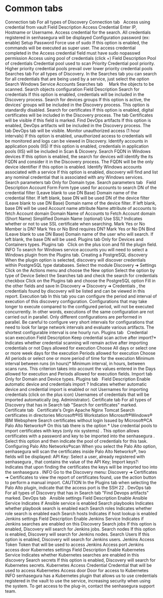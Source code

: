# Common tabs 

Connection tab
For all types of Discovery
Connection tab
 
Access using credential from vault
Field
Description
Access Credential
Enter IP, Hostname or Username. Access credential for the search. All credentials registered in senhasegura will be displayed
Configuration password (ex: enable)
Setup Password
Force use of sudo
If this option is enabled, the commands will be executed as super user. The access credential completed in the Access credential field must have 
sudo nopasswd
 permission
Access using pool of credentials (click +)
Field
Description
Pool of credentials
Credential pool used to scan
Priority
Credential pool priority. Higher priority credential pools prevail over lower priority credential pools
Searches tab
For all types of Discovery.
In the Searches tab you can search for all credentials that are being used by a service, just select the option 
Search Windows Service Accounts
Searches tab
 
 
Mark the objects to be scanned.
Search objects configuration
Field
Description
Search for credentials
If this option is enabled, credentials will be included in the Discovery process.
Search for devices groups
If this option is active, the devices’ groups will be included in the Discovery process. This option is standardly disabled.
Search for certificates
If this option is enabled, digital certificates will be included in the Discovery process. The tab Certificates will be visible if this field is marked.
Find DevOps artifacts
If this option is enabled, DevOps artifacts will be included in the Discovery process. The tab DevOps tab will be visible.
Monitor unauthorized access (1 hour intervals)
If this option is enabled, unauthorized access to credentials will be monitored and logs can be viewed in Discovery.
Identify accounts in application pools (IIS)
If this option is enabled, credentials in application pools (IIS) will be included in Scan & Dicovery.
Search FQDN in Windows devices
If this option is enabled, the search for devices will identify the its FQDN and consider it in the Discovery process. The FQDN will be the only device identifier if this option is enabled.
Identify Windows accounts associated with a service
If this option is enabled, discovery will find and list any nominal credential that is associated with any Windows services.
Search parameters tab
Only for Domain type.
Search parameters tab
 
Field
Description
Account Form
Form type used for accounts to search
DN of the credential filter
(Leave blank to use DN Base) Domain name of the credential filter. If left blank, base DN will be used
DN of the device filter
(Leave blank to use DN Base) Domain name of the device filter. If left blank, base DN will be used
Account name attribute
Name attribute of accounts to fetch
Account domain
Domain Name of Accounts to Fetch
Account domain (Short Name)
Simplified Domain Name (optional)
Use SSL?
Indicates whether or not to use SSL certificate when searching. Mark Yes or No
Member is DN?
Mark Yes or No
Bind requires DN?
Mark Yes or No
DN Bind
(Leave blank to use DN Base) Domain name of the user who will search. If left blank, the base DN will be used.
Plugins tab
Only for Devices and Containers types.
Plugins tab
 
Click on the plus icon and fill the plugin field.
INFO
To search for Windows service accounts you will need to select a Windows plugin from the Plugins tab.
Creating a PostgreSQL discovery
When the plugin option is selected, discovery will discover credentials within PostgreSQL type databases.
Select the module 
Discovery ➔ Settings
Click on the Actions menu and choose the 
New
 option
Select the option by type of 
Device
Select the 
Searches
 tab and check the 
search for credentials
 checkbox
Click on the 
Plugins
 tab and choose the 
PostgreSQL
 option
Fill in the other fields and save
In 
Discovery ➔ Discovery ➔ Credentials
, the credentials found by discovery will be listed and can be viewed in this report.
Execution tab
In this tab you can configure the period and interval of execution of this discovery configuration. Configurations that may take longer to execute compared to the configured period, will not be executed concurrently. In other words, executions of the same configuration are not carried out in parallel. Only different configurations are performed in parallel.
Be careful to configure very short intervals for configurations that need to look for large network intervals and evaluate various artifacts.
The shortest configurable interval is one hourly run.
Plugins tab
 
Credential scan execution
Field
Description
Keep credential scan active after import?*
Indicates whether credential scanning will remain active after importing credentials or not
Days allowed for execution
Choose All days or select one or more week days for the execution
Periods allowed for execution
Choose All periods or select one or more period of time for the execution
Minimum interval between runs (in hours)*
Minimum interval, in hours, between scans runs. This criterion takes into account the values entered in the Days allowed for execution and Periods allowed for execution fields.
Import tab
Only for Domain and Device types.
Plugins tab
 
Field
Description
Enable automatic device and credentials import ?
Indicates whether automatic device and credential import is enabled or not
Usernames for importing credentials (click on the plus icon)
Usernames of credentials that will be imported automatically (eg. Administrator).
Certificate tab
For all types of Discovery that has in Search tab "Search for certificates" marked.
Certificate tab
 
Certificate's Orgin
Apache
Nginx
Tomcat
Search certificates in directories
Microsoft®IIS
Workstation Microsoft®Windows®
IBM Websphere
Search certificates without login
Issued by Microsoft®CA
Palo Alto Networks®
On this tab there is the option *
Use credential pools to import certificates with keys (only 
nix systems)
.
This option allows certificates with a password and key to be imported into the senhasegura . Select this option and then indicate the 
pool of credentials
 for this task.
Configuring Palo Alto Networks®scan
When you select the 
Palo Alto
 option, senhasegura will scan the certificates inside Palo Alto Networks®, two fields will be displayed:
API Key:
 Select a user, already registered with senhasegura , that contains the value of the API Key;
Import keys?:
 Indicates that upon finding the certificates the keys will be imported too into the senhasegura .
INFO
Go to the Discovery menu: 
Discovery ➔ Certificates ➔ Certificates
 to view the report of certificates found, use the action button to perform a manual import.
CAUTION
In the Plugins tab when selecting the 
Palo Alto
 plugin, indicate that the access port is the SSH 
22
.
DevOps tab
For all types of Discovery that has in Search tab "Find Devops artifacts" marked.
DevOps tab
 
Ansible settings
Field
Description
Enable Ansible Service
Indicates if Ansible service is enabled
Search playbooks
Indicates whether playbook search is enabled each
Search roles
Indicates whether role search is enabled each
Search hosts
Indicates if host lookup is enabled
Jenkins settings
Field
Description
Enable Jenkins Service
Indicates if Jenkins searches are enabled on this Discovery
Search jobs
If this option is enabled, Discovery will search for Jenkins jobs.
Search nodes
If this option is enabled, Discovery will search for Jenkins nodes.
Search Users
If this option is enabled, Discovery will search for Jenkins users.
Jenkins Access Token
Token that will be used to access Jenkins
Access port
Jenkins access door
Kubernetes settings
Field
Description
Enable Kubernetes Service
Indicates whether Kubernetes searches are enabled in this discovery
Search secrets
If this option is enabled, Discovery will search for Kubernetes secrets.
Kubernetes Access Credential
Credential that will be used to access Kubernetes
Access door
Door for access to Kubernetes
INFO
senhasegura has a Kubernetes plugin that allows us to use credentials registered in the vault to use the service, increasing security when using the system. To get access to the plug-in, contact the senhasegura support team.